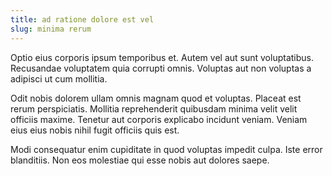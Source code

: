 ```yaml
---
title: ad ratione dolore est vel
slug: minima rerum
---
```


Optio eius corporis ipsum temporibus et. Autem vel aut sunt voluptatibus. Recusandae voluptatem quia corrupti omnis. Voluptas aut non voluptas a adipisci ut cum mollitia.

Odit nobis dolorem ullam omnis magnam quod et voluptas. Placeat est rerum perspiciatis. Mollitia reprehenderit quibusdam minima velit velit officiis maxime. Tenetur aut corporis explicabo incidunt veniam. Veniam eius eius nobis nihil fugit officiis quis est.

Modi consequatur enim cupiditate in quod voluptas impedit culpa. Iste error blanditiis. Non eos molestiae qui esse nobis aut dolores saepe.
